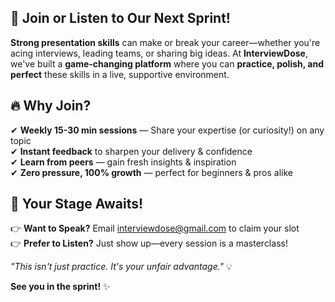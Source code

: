 ## 🚀 Join or Listen to Our Next Sprint!

**Strong presentation skills** can make or break your career—whether you're acing interviews, leading teams, or sharing big ideas. At **InterviewDose**, we've built a **game-changing platform** where you can **practice, polish, and perfect** these skills in a live, supportive environment.

## 🔥 Why Join?

✔ **Weekly 15-30 min sessions** — Share your expertise (or curiosity!) on any topic  
✔ **Instant feedback** to sharpen your delivery & confidence  
✔ **Learn from peers** — gain fresh insights & inspiration  
✔ **Zero pressure, 100% growth** — perfect for beginners & pros alike  

## 🎤 Your Stage Awaits!

👉 **Want to Speak?** Email [interviewdose@gmail.com](mailto:interviewdose@gmail.com) to claim your slot  
👉 **Prefer to Listen?** Just show up—every session is a masterclass!  

*"This isn't just practice. It's your unfair advantage."* 💡  

**See you in the sprint!** ✨ 
